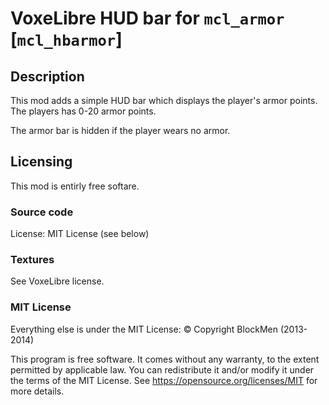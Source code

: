 # VoxeLibre HUD bar for `mcl_armor` [`mcl_hbarmor`]

## Description
This mod adds a simple HUD bar which displays the player's armor points.
The players has 0-20 armor points.

The armor bar is hidden if the player wears no armor.

## Licensing
This mod is entirly free softare.

### Source code
License: MIT License (see below)

### Textures

See VoxeLibre license.

### MIT License
Everything else is under the MIT License:
© Copyright BlockMen (2013-2014)

This program is free software. It comes without any warranty, to
the extent permitted by applicable law. You can redistribute it
and/or modify it under the terms of the MIT License.
See <https://opensource.org/licenses/MIT> for more details.
